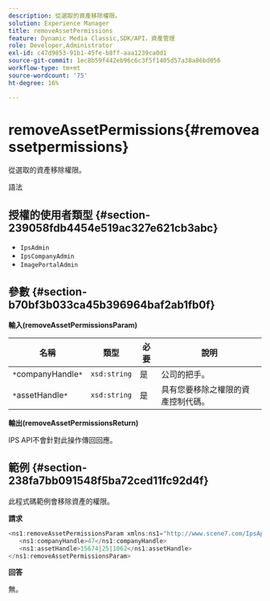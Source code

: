```yaml
---
description: 從選取的資產移除權限。
solution: Experience Manager
title: removeAssetPermissions
feature: Dynamic Media Classic,SDK/API，資產管理
role: Developer,Administrator
exl-id: c47d9853-91b1-45fe-b8ff-aaa1239ca0d1
source-git-commit: 1ec8b59f442eb96c6c3f5f1405d57a38a86bd056
workflow-type: tm+mt
source-wordcount: '75'
ht-degree: 16%

---
```


# removeAssetPermissions{#removeassetpermissions}

從選取的資產移除權限。

語法

## 授權的使用者類型 {#section-239058fdb4454e519ac327e621cb3abc}

* `IpsAdmin`
* `IpsCompanyAdmin`
* `ImagePortalAdmin`

## 參數 {#section-b70bf3b033ca45b396964baf2ab1fb0f}

**輸入(removeAssetPermissionsParam)**

| 名稱 | 類型 | 必要 | 說明 |
|---|---|---|---|
| `*`companyHandle`*` | `xsd:string` | 是 | 公司的把手。 |
| `*`assetHandle`*` | `xsd:string` | 是 | 具有您要移除之權限的資產控制代碼。 |

**輸出(removeAssetPermissionsReturn)**

IPS API不會針對此操作傳回回應。

## 範例 {#section-238fa7bb091548f5ba72ced11fc92d4f}

此程式碼範例會移除資產的權限。

**請求**

```java
<ns1:removeAssetPermissionsParam xmlns:ns1="http://www.scene7.com/IpsApi/xsd">
   <ns1:companyHandle>47</ns1:companyHandle>
   <ns1:assetHandle>15674|25|1062</ns1:assetHandle>
</ns1:removeAssetPermissionsParam>
```

**回答**

無。
